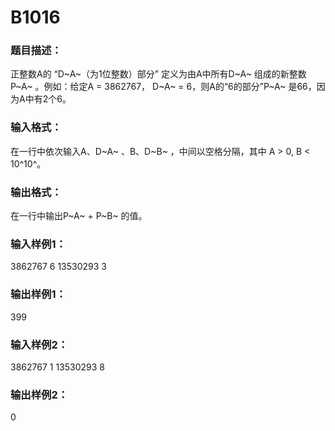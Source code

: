 # B1016

### 题目描述：

正整数A的 “D~A~（为1位整数）部分” 定义为由A中所有D~A~ 组成的新整数P~A~ 。例如：给定A = 3862767， D~A~ = 6，则A的“6的部分”P~A~ 是66，因为A中有2个6。

### 输入格式：

在一行中依次输入A、D~A~ 、B、D~B~ ，中间以空格分隔，其中 A > 0, B < 10^10^。

### 输出格式：

在一行中输出P~A~ + P~B~ 的值。

### 输入样例1：

3862767 6 13530293 3

### 输出样例1：

399

### 输入样例2：

3862767 1 13530293 8

### 输出样例2：

0